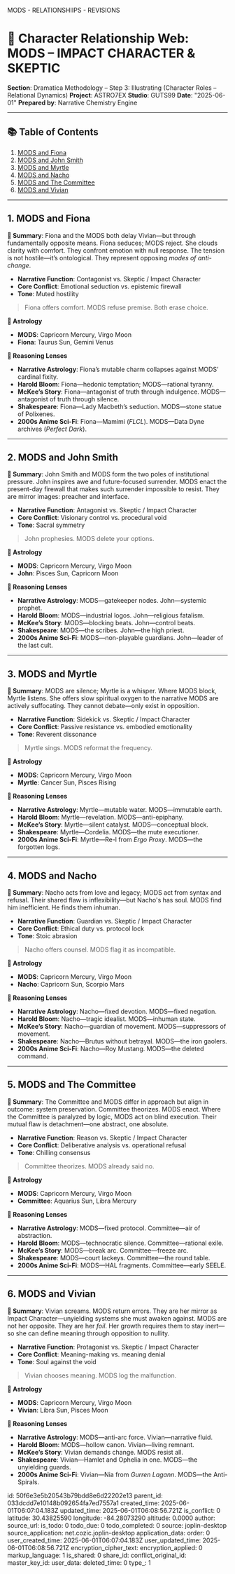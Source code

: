 MODS - RELATIONSHIIPS - REVISIONS

# 📘 Character Relationship Web: MODS – IMPACT CHARACTER & SKEPTIC

**Section**: Dramatica Methodology – Step 3: Illustrating (Character Roles – Relational Dynamics)
**Project**: ASTRO7EX
**Studio**: GUTS99
**Date**: "2025-06-01"
**Prepared by**: Narrative Chemistry Engine

---

## 📚 Table of Contents

1. [MODS and Fiona](#1-mods-and-fiona)
2. [MODS and John Smith](#2-mods-and-john-smith)
3. [MODS and Myrtle](#3-mods-and-myrtle)
4. [MODS and Nacho](#4-mods-and-nacho)
5. [MODS and The Committee](#5-mods-and-the-committee)
6. [MODS and Vivian](#6-mods-and-vivian)

---

## 1. **MODS and Fiona**

**📝 Summary**: Fiona and the MODS both delay Vivian—but through fundamentally opposite means. Fiona seduces; MODS reject. She clouds clarity with comfort. They confront emotion with null response. The tension is not hostile—it’s ontological. They represent opposing *modes of anti-change*.

* **Narrative Function**: Contagonist vs. Skeptic / Impact Character
* **Core Conflict**: Emotional seduction vs. epistemic firewall
* **Tone**: Muted hostility

> Fiona offers comfort. MODS refuse premise. Both erase choice.

**🔮 Astrology**

* **MODS**: Capricorn Mercury, Virgo Moon
* **Fiona**: Taurus Sun, Gemini Venus

**📖 Reasoning Lenses**

* **Narrative Astrology**: Fiona’s mutable charm collapses against MODS’ cardinal fixity.
* **Harold Bloom**: Fiona—hedonic temptation; MODS—rational tyranny.
* **McKee’s Story**: Fiona—antagonist of truth through indulgence. MODS—antagonist of truth through silence.
* **Shakespeare**: Fiona—Lady Macbeth’s seduction. MODS—stone statue of Polixenes.
* **2000s Anime Sci-Fi**: Fiona—Mamimi (*FLCL*). MODS—Data Dyne archives (*Perfect Dark*).

---

## 2. **MODS and John Smith**

**📝 Summary**: John Smith and MODS form the two poles of institutional pressure. John inspires awe and future-focused surrender. MODS enact the present-day firewall that makes such surrender impossible to resist. They are mirror images: preacher and interface.

* **Narrative Function**: Antagonist vs. Skeptic / Impact Character
* **Core Conflict**: Visionary control vs. procedural void
* **Tone**: Sacral symmetry

> John prophesies. MODS delete your options.

**🔮 Astrology**

* **MODS**: Capricorn Mercury, Virgo Moon
* **John**: Pisces Sun, Capricorn Moon

**📖 Reasoning Lenses**

* **Narrative Astrology**: MODS—gatekeeper nodes. John—systemic prophet.
* **Harold Bloom**: MODS—industrial logos. John—religious fatalism.
* **McKee’s Story**: MODS—blocking beats. John—control beats.
* **Shakespeare**: MODS—the scribes. John—the high priest.
* **2000s Anime Sci-Fi**: MODS—non-playable guardians. John—leader of the last cult.

---

## 3. **MODS and Myrtle**

**📝 Summary**: MODS are silence; Myrtle is a whisper. Where MODS block, Myrtle listens. She offers slow spiritual oxygen to the narrative MODS are actively suffocating. They cannot debate—only exist in opposition.

* **Narrative Function**: Sidekick vs. Skeptic / Impact Character
* **Core Conflict**: Passive resistance vs. embodied emotionality
* **Tone**: Reverent dissonance

> Myrtle sings. MODS reformat the frequency.

**🔮 Astrology**

* **MODS**: Capricorn Mercury, Virgo Moon
* **Myrtle**: Cancer Sun, Pisces Rising

**📖 Reasoning Lenses**

* **Narrative Astrology**: Myrtle—mutable water. MODS—immutable earth.
* **Harold Bloom**: Myrtle—revelation. MODS—anti-epiphany.
* **McKee’s Story**: Myrtle—silent catalyst. MODS—conceptual block.
* **Shakespeare**: Myrtle—Cordelia. MODS—the mute executioner.
* **2000s Anime Sci-Fi**: Myrtle—Re-l from *Ergo Proxy*. MODS—the forgotten logs.

---

## 4. **MODS and Nacho**

**📝 Summary**: Nacho acts from love and legacy; MODS act from syntax and refusal. Their shared flaw is inflexibility—but Nacho's has soul. MODS find him inefficient. He finds them inhuman.

* **Narrative Function**: Guardian vs. Skeptic / Impact Character
* **Core Conflict**: Ethical duty vs. protocol lock
* **Tone**: Stoic abrasion

> Nacho offers counsel. MODS flag it as incompatible.

**🔮 Astrology**

* **MODS**: Capricorn Mercury, Virgo Moon
* **Nacho**: Capricorn Sun, Scorpio Mars

**📖 Reasoning Lenses**

* **Narrative Astrology**: Nacho—fixed devotion. MODS—fixed negation.
* **Harold Bloom**: Nacho—tragic idealist. MODS—inhuman state.
* **McKee’s Story**: Nacho—guardian of movement. MODS—suppressors of movement.
* **Shakespeare**: Nacho—Brutus without betrayal. MODS—the iron gaolers.
* **2000s Anime Sci-Fi**: Nacho—Roy Mustang. MODS—the deleted command.

---

## 5. **MODS and The Committee**

**📝 Summary**: The Committee and MODS differ in approach but align in outcome: system preservation. Committee theorizes. MODS enact. Where the Committee is paralyzed by logic, MODS act on blind execution. Their mutual flaw is detachment—one abstract, one absolute.

* **Narrative Function**: Reason vs. Skeptic / Impact Character
* **Core Conflict**: Deliberative analysis vs. operational refusal
* **Tone**: Chilling consensus

> Committee theorizes. MODS already said no.

**🔮 Astrology**

* **MODS**: Capricorn Mercury, Virgo Moon
* **Committee**: Aquarius Sun, Libra Mercury

**📖 Reasoning Lenses**

* **Narrative Astrology**: MODS—fixed protocol. Committee—air of abstraction.
* **Harold Bloom**: MODS—technocratic silence. Committee—rational exile.
* **McKee’s Story**: MODS—break arc. Committee—freeze arc.
* **Shakespeare**: MODS—court lackeys. Committee—the round table.
* **2000s Anime Sci-Fi**: MODS—HAL fragments. Committee—early SEELE.

---

## 6. **MODS and Vivian**

**📝 Summary**: Vivian screams. MODS return errors. They are her mirror as Impact Character—unyielding systems she must awaken against. MODS are not her opposite. They are her *foil*. Her growth requires them to stay inert—so she can define meaning through opposition to nullity.

* **Narrative Function**: Protagonist vs. Skeptic / Impact Character
* **Core Conflict**: Meaning-making vs. meaning denial
* **Tone**: Soul against the void

> Vivian chooses meaning. MODS log the malfunction.

**🔮 Astrology**

* **MODS**: Capricorn Mercury, Virgo Moon
* **Vivian**: Libra Sun, Pisces Moon

**📖 Reasoning Lenses**

* **Narrative Astrology**: MODS—anti-arc force. Vivian—narrative fluid.
* **Harold Bloom**: MODS—hollow canon. Vivian—living remnant.
* **McKee’s Story**: Vivian demands change. MODS resist all.
* **Shakespeare**: Vivian—Hamlet and Ophelia in one. MODS—the unyielding guards.
* **2000s Anime Sci-Fi**: Vivian—Nia from *Gurren Lagann*. MODS—the Anti-Spirals.


id: 50f6e3e5b20543b79bdd8e6d22202e13
parent_id: 033dcdd7e10148b092654fa7ed7557a1
created_time: 2025-06-01T06:07:04.183Z
updated_time: 2025-06-01T06:08:56.721Z
is_conflict: 0
latitude: 30.43825590
longitude: -84.28073290
altitude: 0.0000
author: 
source_url: 
is_todo: 0
todo_due: 0
todo_completed: 0
source: joplin-desktop
source_application: net.cozic.joplin-desktop
application_data: 
order: 0
user_created_time: 2025-06-01T06:07:04.183Z
user_updated_time: 2025-06-01T06:08:56.721Z
encryption_cipher_text: 
encryption_applied: 0
markup_language: 1
is_shared: 0
share_id: 
conflict_original_id: 
master_key_id: 
user_data: 
deleted_time: 0
type_: 1